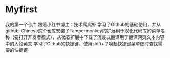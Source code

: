 # Myfirst
我的第一个仓库
跟着小红书博主：技术爬爬虾 学习了Github的基础使用，并从github-Chinese这个仓库安装了Tampermonkey的扩展用于汉化代码库的菜单名称（要打开开发者模式），从微软扩展中下载了沉浸式翻译用于翻译网页文本内容中的大段英文
学习了Github的快捷键，使用shift+？唤起快捷键菜单随时查找需要的快捷键
